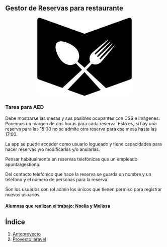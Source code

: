 ## Gestor de Reservas para restaurante

<div align="center">
    <img src="img/logo.png" style="width: 300px;">
</div>


### Tarea para AED

Debe mostrarse las mesas y sus posibles ocupantes con CSS e imágenes. Ponemos un margen de dos horas para cada reserva. Esto es, si hay una reserva para las 15:00 no se admite otra reserva para esa mesa hasta las 17:00.

La app se puede acceder como usuario logueado y tiene capacidades para hacer reservas y/o modificarlas y/o anularlas.

Pensar habitualmente en reservas telefónicas que un empleado apunta/gestiona.

Del contacto telefónico que hace la reserva se guarda un nombre y un teléfono y el número de personas para la reserva.

Son los usuarios con rol admin los únicos que tienen permiso para registrar nuevos usuarios.  


#### __Alumnas que realizan el trabajo: Noelia y Melissa__



## Índice

1.  [Anteproyecto](./anteproyecto)
2.  [Proyecto laravel](./gesto-rest)
